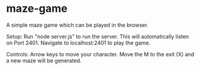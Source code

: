 # maze-game
A simple maze game which can be played in the browser.

Setup:
  Run "node server.js" to run the server. This will automatically listen on Port 2401.
  Navigate to localhost:2401 to play the game.
  
Controls:
  Arrow keys to move your character. Move the M to the exit (X) and a new maze will be generated.
